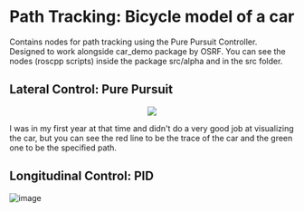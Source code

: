 # Path Tracking: Bicycle model of a car

Contains nodes for path tracking using the Pure Pursuit Controller. Designed to work alongside car_demo package by OSRF. You can see the nodes (roscpp scripts) inside the package src/alpha and in the src folder.

## Lateral Control: Pure Pursuit

<div style="text-align:center"><img src="https://user-images.githubusercontent.com/52452181/119774370-b34bb600-bedf-11eb-89d8-34715b505e06.png" /></div>

I was in my first year at that time and didn't do a very good job at visualizing the car, but you can see the red line to be the trace of the car and the green one to be the specified path.

## Longitudinal Control: PID
![image](https://user-images.githubusercontent.com/52452181/119606443-3dc4e480-be10-11eb-8ddc-3daba292534a.png)
